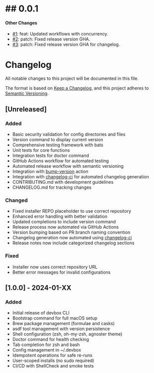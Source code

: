 # ## 0.0.1


#### Other Changes

* [#1](https://github.com/phoenixTW/mac-devbox/pull/1): feat: Updated workflows with concurrency.
* [#2](https://github.com/phoenixTW/mac-devbox/pull/2): patch: Fixed release version GHA.
* [#3](https://github.com/phoenixTW/mac-devbox/pull/3): patch: Fixed release version GHA for changelog.


# Changelog

All notable changes to this project will be documented in this file.

The format is based on [Keep a Changelog](https://keepachangelog.com/en/1.0.0/),
and this project adheres to [Semantic Versioning](https://semver.org/spec/v2.0.0.html).

## [Unreleased]

### Added
- Basic security validation for config directories and files
- Version command to display current version
- Comprehensive testing framework with bats
- Unit tests for core functions
- Integration tests for doctor command
- GitHub Actions workflow for automated testing
- Automated release workflow with semantic versioning
- Integration with [bump-version](https://github.com/phoenixTW/bump-version) action
- Integration with [changelog-ci](https://github.com/marketplace/actions/changelog-ci) for automated changelog generation
- CONTRIBUTING.md with development guidelines
- CHANGELOG.md for tracking changes

### Changed
- Fixed installer REPO placeholder to use correct repository
- Enhanced error handling with better validation
- Updated completions to include version command
- Release process now automated via GitHub Actions
- Version bumping based on PR branch naming convention
- Changelog generation now automated using [changelog-ci](https://github.com/marketplace/actions/changelog-ci)
- Release notes now include categorized changelog sections

### Fixed
- Installer now uses correct repository URL
- Better error messages for invalid configurations

## [1.0.0] - 2024-01-XX

### Added
- Initial release of devbox CLI
- Bootstrap command for full macOS setup
- Brew package management (formulae and casks)
- asdf tool management with version persistence
- Shell configuration (zsh, oh-my-zsh, agnoster theme)
- Doctor command for health checking
- Tab completion for zsh and bash
- Config management in ~/.devbox
- Idempotent operations for safe re-runs
- User-scoped installs (no sudo required)
- CI/CD with ShellCheck and smoke tests
